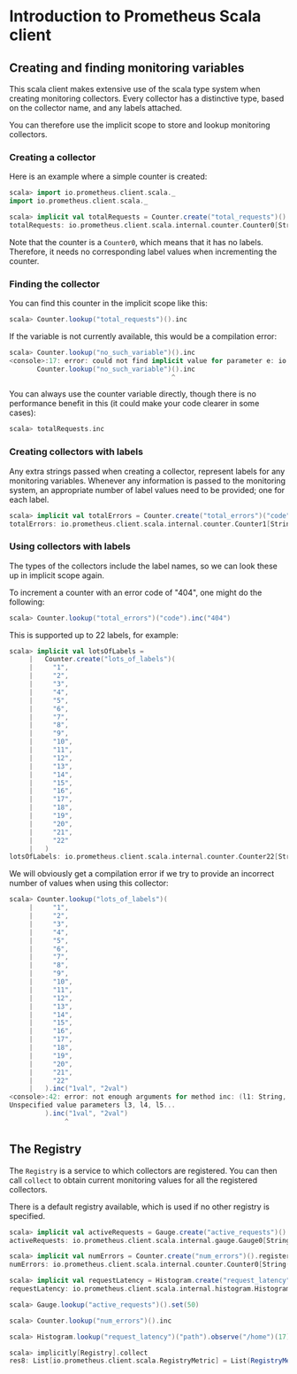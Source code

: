 # Introduction to Prometheus Scala client

## Creating and finding monitoring variables

This scala client makes extensive use of the scala type system when
creating monitoring collectors. Every collector has a distinctive
type, based on the collector name, and any labels attached.

You can therefore use the implicit scope to store and lookup
monitoring collectors.

### Creating a collector

Here is an example where a simple counter is created:

```scala
scala> import io.prometheus.client.scala._
import io.prometheus.client.scala._

scala> implicit val totalRequests = Counter.create("total_requests")()
totalRequests: io.prometheus.client.scala.internal.counter.Counter0[String("total_requests")] = Counter0(total_requests)()
```

Note that the counter is a `Counter0`, which means that it
has no labels. Therefore, it needs no corresponding label values
when incrementing the counter.

### Finding the collector

You can find this counter in the implicit scope like this:

```scala
scala> Counter.lookup("total_requests")().inc
```

If the variable is not currently available, this would be a
compilation error:

```scala
scala> Counter.lookup("no_such_variable")().inc
<console>:17: error: could not find implicit value for parameter e: io.prometheus.client.scala.internal.counter.Counter0[String("no_such_variable")]
       Counter.lookup("no_such_variable")().inc
                                         ^
```

You can always use the counter variable directly, though
there is no performance benefit in this (it could make your
code clearer in some cases):

```scala
scala> totalRequests.inc
```

### Creating collectors with labels

Any extra strings passed when creating a collector, represent
labels for any monitoring variables. Whenever any information is
passed to the monitoring system, an appropriate number of label
values need to be provided; one for each label.

```scala
scala> implicit val totalErrors = Counter.create("total_errors")("code")
totalErrors: io.prometheus.client.scala.internal.counter.Counter1[String("total_errors"),String("code")] = Counter1(total_errors)(code)
```

### Using collectors with labels

The types of the collectors include the label names, so we can
look these up in implicit scope again.

To increment a counter with an error code of "404", one might
do the following:

```scala
scala> Counter.lookup("total_errors")("code").inc("404")
```

This is supported up to 22 labels, for example:

```scala
scala> implicit val lotsOfLabels =
     |   Counter.create("lots_of_labels")(
     |     "1",
     |     "2",
     |     "3",
     |     "4",
     |     "5",
     |     "6",
     |     "7",
     |     "8",
     |     "9",
     |     "10",
     |     "11",
     |     "12",
     |     "13",
     |     "14",
     |     "15",
     |     "16",
     |     "17",
     |     "18",
     |     "19",
     |     "20",
     |     "21",
     |     "22"
     |   )
lotsOfLabels: io.prometheus.client.scala.internal.counter.Counter22[String("lots_of_labels"),String("1"),String("2"),String("3"),String("4"),String("5"),String("6"),String("7"),String("8"),String("9"),String("10"),String("11"),String("12"),String("13"),String("14"),String("15"),String("16"),String("17"),String("18"),String("19"),String("20"),String("21"),String("22")] = Counter21(lots_of_labels)(1,2,3,4,5,6,7,8,9,10,11,12,13,14,15,16,17,18,19,20,21,22)
```

We will obviously get a compilation error if we try to provide an incorrect
number of values when using this collector:

```scala
scala> Counter.lookup("lots_of_labels")(
     |     "1",
     |     "2",
     |     "3",
     |     "4",
     |     "5",
     |     "6",
     |     "7",
     |     "8",
     |     "9",
     |     "10",
     |     "11",
     |     "12",
     |     "13",
     |     "14",
     |     "15",
     |     "16",
     |     "17",
     |     "18",
     |     "19",
     |     "20",
     |     "21",
     |     "22"
     |   ).inc("1val", "2val")
<console>:42: error: not enough arguments for method inc: (l1: String, l2: String, l3: String, l4: String, l5: String, l6: String, l7: String, l8: String, l9: String, l10: String, l11: String, l12: String, l13: String, l14: String, l15: String, l16: String, l17: String, l18: String, l19: String, l20: String, l21: String, l22: String)Unit.
Unspecified value parameters l3, l4, l5...
         ).inc("1val", "2val")
              ^
```

## The Registry

The `Registry` is a service to which collectors are registered. You can
then call `collect` to obtain current monitoring values for all the
registered collectors.

There is a default registry available, which is used if no other registry
is specified.

```scala
scala> implicit val activeRequests = Gauge.create("active_requests")().register
activeRequests: io.prometheus.client.scala.internal.gauge.Gauge0[String("active_requests")] = Gauge0(active_requests)()

scala> implicit val numErrors = Counter.create("num_errors")().register
numErrors: io.prometheus.client.scala.internal.counter.Counter0[String("num_errors")] = Counter0(num_errors)()

scala> implicit val requestLatency = Histogram.create("request_latency", Seq(1, 2, 5, 10, 20, 50, 100))("path").register
requestLatency: io.prometheus.client.scala.internal.histogram.Histogram1[String("request_latency"),String("path")] = Histogram1(request_latency, List(1.0, 2.0, 5.0, 10.0, 20.0, 50.0, 100.0, Infinity))(path)

scala> Gauge.lookup("active_requests")().set(50)

scala> Counter.lookup("num_errors")().inc

scala> Histogram.lookup("request_latency")("path").observe("/home")(17)

scala> implicitly[Registry].collect
res8: List[io.prometheus.client.scala.RegistryMetric] = List(RegistryMetric(active_requests,List(),50.0), RegistryMetric(num_errors,List(),1.0), RegistryMetric(request_latency_total,List((path,/home)),17.0), RegistryMetric(request_latency_sum,List((path,/home)),1.0), RegistryMetric(request_latency_bucket,List((le,1.0), (path,/home)),0.0), RegistryMetric(request_latency_bucket,List((le,2.0), (path,/home)),0.0), RegistryMetric(request_latency_bucket,List((le,5.0), (path,/home)),0.0), RegistryMetric(request_latency_bucket,List((le,10.0), (path,/home)),0.0), RegistryMetric(request_latency_bucket,List((le,20.0), (path,/home)),1.0), RegistryMetric(request_latency_bucket,List((le,50.0), (path,/home)),1.0), RegistryMetric(request_latency_bucket,List((le,100.0), (path,/home)),1.0), RegistryMetri...
```
